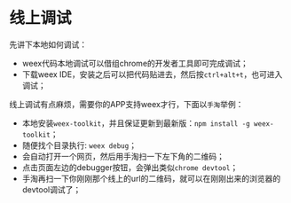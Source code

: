 # 线上调试

先讲下本地如何调试：

- weex代码本地调试可以借组chrome的开发者工具即可完成调试；
- 下载weex IDE，安装之后可以把代码贴进去，然后按`ctrl+alt+t`，也可进入调试；

线上调试有点麻烦，需要你的APP支持weex才行，下面以`手淘`举例：

- 本地安装`weex-toolkit`，并且保证更新到最新版：`npm install -g weex-toolkit`；
- 随便找个目录执行: `weex debug`；
- 会自动打开一个网页，然后用手淘扫一下左下角的二维码；
- 点击页面左边的debugger按钮，会弹出类似`chrome devtool`；
- 手淘再扫一下你刚刚那个线上的url的二维码，就可以在刚刚出来的浏览器的devtool调试了；

